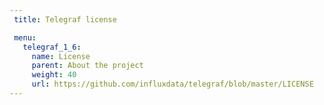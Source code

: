 ```yaml
---
 title: Telegraf license

 menu:
   telegraf_1_6:
     name: License
     parent: About the project
     weight: 40
     url: https://github.com/influxdata/telegraf/blob/master/LICENSE
---
```

